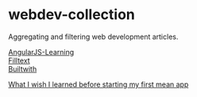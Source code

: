 # webdev-collection
Aggregating and filtering web development articles.


<a href="https://github.com/jmcunningham/AngularJS-Learning">AngularJS-Learning</a>
<br />
<a href="http://www.filltext.com/">Filltext</a>
<br />
<a href="https://builtwith.com/">Builtwith</a>
<br />

<a href="http://www.techtalkdc.com/what-i-wish-i-learned-before-starting-my-first-mean-app/">What I wish I learned before starting my first mean app</a>

